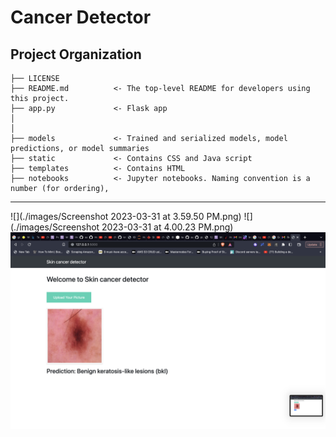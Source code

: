 # Cancer Detector

Project Organization
------------

    ├── LICENSE
    ├── README.md          <- The top-level README for developers using this project.
    ├── app.py             <- Flask app
    │
    │
    ├── models             <- Trained and serialized models, model predictions, or model summaries
    ├── static             <- Contains CSS and Java script
    ├── templates          <- Contains HTML
    ├── notebooks          <- Jupyter notebooks. Naming convention is a number (for ordering),
--------

![](./images/Screenshot 2023-03-31 at 3.59.50 PM.png)
![](./images/Screenshot 2023-03-31 at 4.00.23 PM.png)
![](./images/Screenshot%202023-03-31%20at%204.00.28%20PM.png)
